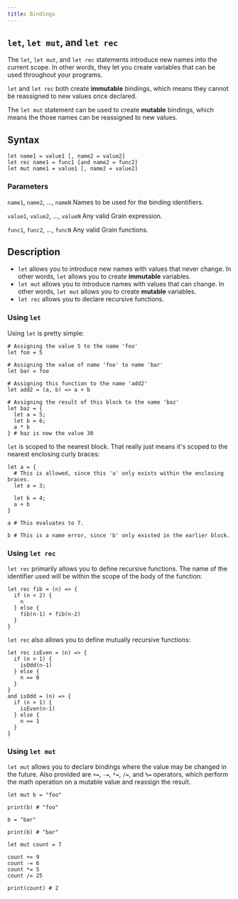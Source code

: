 ```yaml
---
title: Bindings
---
```


## `let`, `let mut`, and `let rec`

The `let`, `let mut`, and `let rec` statements introduce new names into the current scope.
In other words, they let you create variables that can be used throughout your programs.

`let` and `let rec` both create **immutable** bindings, which means they cannot be reassigned to new values once declared.

The `let mut` statement can be used to create **mutable** bindings, which means the those names can be reassigned to new values.

## Syntax

```grain
let name1 = value1 [, name2 = value2]
let rec name1 = func1 [and name2 = func2]
let mut name1 = value1 [, name2 = value2]
```

### Parameters

`name1`, `name2`, ..., `nameN`
Names to be used for the binding identifiers.

`value1`, `value2`, ..., `valueN`
Any valid Grain expression.

`func1`, `func2`, ..., `funcN`
Any valid Grain functions.

## Description

* `let` allows you to introduce new names with values that never change. In other words, `let` allows you to create **immutable** variables.
* `let mut` allows you to introduce names with values that can change. In other words, `let mut` allows you to create **mutable** variables.
* `let rec` allows you to declare recursive functions.

### Using `let`

Using `let` is pretty simple:

```grain
# Assigning the value 5 to the name 'foo'
let foo = 5

# Assigning the value of name 'foo' to name 'bar'
let bar = foo

# Assigning this function to the name 'add2'
let add2 = (a, b) => a + b

# Assigning the result of this block to the name 'baz'
let baz = {
  let a = 5;
  let b = 6;
  a * b
} # baz is now the value 30
```


`let` is scoped to the nearest block. That really just means it's scoped to the nearest enclosing curly braces:

```grain
let a = {
  # This is allowed, since this 'a' only exists within the enclosing braces.
  let a = 3;

  let b = 4;
  a + b
}

a # This evaluates to 7.

b # This is a name error, since 'b' only existed in the earlier block.
```

### Using `let rec`

`let rec` primarily allows you to define recursive functions.
The name of the identifier used will be within the scope of the body of the function:

```grain
let rec fib = (n) => {
  if (n < 2) {
    n
  } else {
    fib(n-1) + fib(n-2)
  }
}
```

`let rec` also allows you to define mutually recursive functions:

```grain
let rec isEven = (n) => {
  if (n > 1) {
    isOdd(n-1)
  } else {
    n == 0
  }
}
and isOdd = (n) => {
  if (n > 1) {
    isEven(n-1)
  } else {
    n == 1
  }
}
```

### Using `let mut`

`let mut` allows you to declare bindings where the value may be changed in the future. Also provided are `+=`, `-=`, `*=`, `/=`, and `%=` operators, which perform the math operation on a mutable value and reassign the result.

```grain
let mut b = "foo"

print(b) # "foo"

b = "bar"

print(b) # "bar"

let mut count = 7

count += 9
count -= 6
count *= 5
count /= 25

print(count) # 2
```
